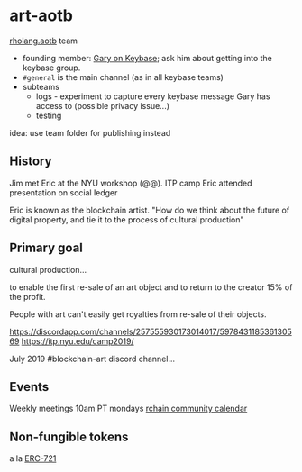 # art-aotb


[rholang.aotb](https://keybase.io/team/rholang.aotb) team
 - founding member: [Gary on Keybase](https://keybase.io/garycoulter); ask him about getting into the keybase group.
 - `#general` is the main channel (as in all keybase teams)
 - subteams
   - logs - experiment to capture every keybase message Gary has access to (possible privacy issue...)
   - testing

idea: use team folder for publishing instead

## History

Jim met Eric at the NYU workshop (@@).
ITP camp
Eric attended presentation on social ledger

Eric is known as the blockchain artist.
"How do we think about the future of digital property, and tie it to the process of cultural production" 


## Primary goal

cultural production...

to enable the first re-sale of an art object and to return to the creator 15% of the profit.

People with art can't easily get royalties from re-sale of their objects.

https://discordapp.com/channels/257555930173014017/597843118536130569 
https://itp.nyu.edu/camp2019/ 

July 2019
#blockchain-art discord channel...

## Events

Weekly meetings 10am PT mondays
[rchain community calendar](https://calendar.google.com/calendar/embed?src=2cj152c9nidh6glpr1d5g4eq28@group.calendar.google.com&pli=1)

## Non-fungible tokens

a la [ERC-721](http://erc721.org/)
